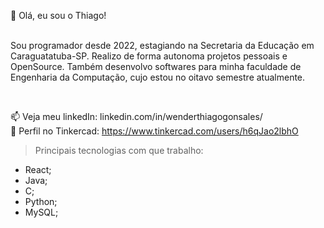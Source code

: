 👋 Olá, eu sou o Thiago! <br> <br>
<p>Sou programador desde 2022, estagiando na Secretaria da Educação em Caraguatatuba-SP. Realizo de forma autonoma projetos pessoais e OpenSource. Também desenvolvo softwares para minha faculdade de Engenharia da Computação, cujo estou no oitavo semestre atualmente.</p> <br>

📫 Veja meu linkedIn: linkedin.com/in/wenderthiagogonsales/ <br>
🚀 Perfil no Tinkercad: https://www.tinkercad.com/users/h6qJao2lbhO

>Principais tecnologias com que trabalho:
* React;
* Java;
* C;
* Python;
* MySQL;

<!---
WenderG/WenderG is a ✨ special ✨ repository because its `README.md` (this file) appears on your GitHub profile.
You can click the Preview link to take a look at your changes.
--->
